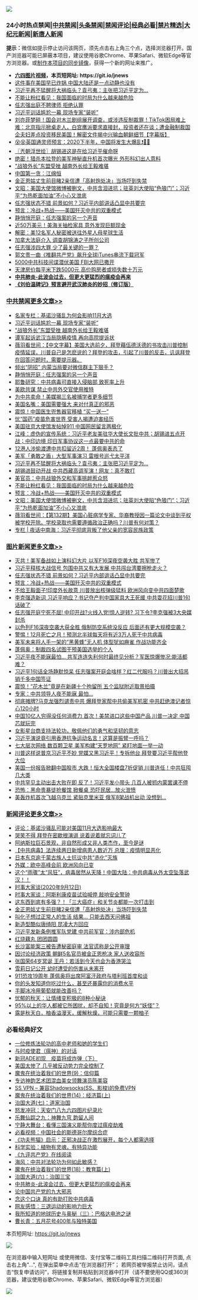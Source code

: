 ![](https://raw.githubusercontent.com/fqnews/bnews/master/64photo/fqnews-qr.jpg)

<div id="tt">
<h3>24小时热点禁闻|<a href="#%E4%B8%AD%E5%85%B1%E7%A6%81%E9%97%BB%E6%9B%B4%E5%A4%9A%E6%96%87%E7%AB%A0">中共禁闻</a>|<a href="#%E5%9B%BE%E7%89%87%E6%96%B0%E9%97%BB%E6%9B%B4%E5%A4%9A%E6%96%87%E7%AB%A0">头条禁闻</a>|<a href="#%E6%96%B0%E9%97%BB%E8%AF%84%E8%AE%BA%E6%9B%B4%E5%A4%9A%E6%96%87%E7%AB%A0">禁闻评论|<a href="#%E5%BF%85%E7%9C%8B%E7%BB%8F%E5%85%B8%E5%A5%BD%E6%96%87">经典必看|<a href="/video.md#%E7%A6%81%E7%89%87%E7%B2%BE%E9%80%89">禁片精选</a>|<a href="https://github.com/fqnews/djy/blob/master/gb/nf1351518.md#1">大纪元新闻</a>|<a href="https://github.com/fqnews/ntdtv/blob/master/gb/prog204.md#1">新唐人新闻</a></h3>
<div><b>提示：</b>微信如提示停止访问该网页，须先点击右上角三个点，选择浏览器打开。国产浏览器可能已屏蔽本项目，建议使用谷歌Chrome、苹果Safari、微软Edge等官方浏览器。或<a href="https://github.com/fqnews/bnews/blob/master/%E5%88%B6%E4%BD%9Cgit%E7%A6%81%E9%97%BB%E9%95%9C%E5%83%8F.md">制作本项目的同步镜像</a>，获得一个新的网址来推广。</div>
<ul>
<li><b><a href="http://d1.bdrive.tk/64.mp4" target="_blank">六四图片视频</a>，本页短网址: https://git.io/jnews</b></li>
<li><a href="/cnnews/20200912/1395259.md">这件事在美国早已炸锅 中国大陆还是一点动静也没有</a></li>
<li><a href="/cbnews/20200912/1395081.md">习近平再不猛醒将大祸临头？袁弓夷：主张把习近平定为...</a></li>
<li><a href="/cbnews/20200912/1395023.md">不能让粉红看见：我国面临的时局为什么越来越危险</a></li>
<li><a href="/cbnews/20200912/1394908.md">任志强出庭不聘律师 拒绝认罪</a></li>
<li><a href="/cbnews/20200912/1395289.md">习近平训话尴尬一幕 现场专家“装听”</a></li>
<li><a href="/bannedvideo/20200912/1394944.md">刘亦菲梦碎！国会对木兰剧组展开调查，或涉违反制裁罪！TikTok困局难上难：北京指示掀桌走人，白宫鹰派要求直接封，投资者还在谈；遭金融制裁国企夫妇差点投资移民美国！解密文件揭中兴输血朝鲜细节【字幕版】</a></li>
<li><a href="/bannedvideo/20200912/1395070.md">😵😵英国通灵师预言：2020下半年，中国将发生大爆乱❗🏃🏃</a></li>
<li><a href="/ssgc/20200912/1394925.md">〖兲朝浮世绘〗胡锡进这是在给习近平催命呀</a></li>
<li><a href="/cnnews/20200912/1395180.md">绝密！猎杀本拉登的美军神秘直升机首次曝光 外形科幻出人意料</a></li>
<li><a href="/cbnews/20200912/1395288.md">“战狼外长”东盟受挫 越南外长给王毅难堪</a></li>
<li><a href="/cnnews/20200912/1394998.md">中国第一贪：江绵恒</a></li>
<li><a href="/comments/20200912/1395313.md">金正恩姑丈生前目睹2亲信遭「高射炮处决」当场吓到失禁</a></li>
<li><a href="/cbnews/20200912/1394971.md">文昭：美国大使馆微博被删文，中共含泪进坑；驻英刘大使陷“色狼门”；习近平“为热乾面加油”不小心又泄底</a></li>
<li><a href="/topimagenews/20200912/1395328.md">任志强状态不错 前景如何？​​​​​​​习近平内部讲话凸显中共要完</a></li>
<li><a href="/comments/20200912/1394984.md">预言：冷战+热战——美国歼灭中共的双重模式</a></li>
<li><a href="/cbnews/20200912/1395236.md">静悄悄开庭：任志强案的另一个声音</a></li>
<li><a href="/cnnews/20200912/1395217.md">近50万美元！美海关抽检家具 意外发现巨额现金</a></li>
<li><a href="/cnnews/20200912/1395318.md">解密：美12名军人秘密被送往外星人母星球生活</a></li>
<li><a href="/cnnews/20200912/1395201.md">加拿大法庭介入 调查胡锦涛之子所创公司</a></li>
<li><a href="/headline/20200912/1394965.md">任志强涉四大罪 少了最关键的一罪？</a></li>
<li><a href="/headline/20200912/1395250.md">郭文贵一曲《推翻共产党》飙升全球iTunes串流下载冠军</a></li>
<li><a href="/cnnews/20200912/1395170.md">5000中共科技间谍潜伏美国 FBI大网已撒开</a></li>
<li><a href="/comments/20200912/1394963.md">天津房价每平米下跌5000元 高价购房者或损失数十万元</a></li>
<li><b><a href="/comments/20200211/1275071.md" target="_blank">中共肺炎-此波会过去，但更大更猛烈的瘟疫会再来</a></b></li>
<li><b><a href="/comments/20200207/1272816.md" target="_blank">《刘伯温碑记》预言避开武汉肺炎的妙招（修订版）</a></b></li>
</ul>
</div>

<div class="catlist">
<h3><a href="/cbnews/" target="_blank">中共禁闻</a><span><a href="/cbnews/" target="_blank" rel="nofollow">更多文章>></a></span></h3>
<ul>
<li><a href="/cbnews/20200912/1395308.md" target="_blank">名家专栏：基诺沙骚乱为何会影响11月大选</a></li>
<li><a href="/cbnews/20200912/1395289.md" target="_blank">习近平训话尴尬一幕 现场专家“装听”</a></li>
<li><a href="/cbnews/20200912/1395288.md" target="_blank">“战狼外长”东盟受挫 越南外长给王毅难堪</a></li>
<li><a href="/cbnews/20200912/1395267.md" target="_blank">谭军起诉武汉当局隐瞒疫情 再向高院提诉状</a></li>
<li><a href="/cbnews/20200912/1395265.md" target="_blank">薇羽看世间：【中文字幕】美国大选前夕，拜登藉伍德沃德的书攻击川普控制疫情延误，川普自己是怎麽说的？拜登的攻击，引起了川普的反击，讥讽拜登在回答问题时，需要提示器。</a></li>
<li><a href="/cbnews/20200912/1395251.md" target="_blank">频出“阴招” 内蒙当局要对微信群主下狠手？</a></li>
<li><a href="/cbnews/20200912/1395236.md" target="_blank">静悄悄开庭：任志强案的另一个声音</a></li>
<li><a href="/cbnews/20200912/1395206.md" target="_blank">耶鲁研究︰中共病毒可直接入侵脑部 致死率上升</a></li>
<li><a href="/cbnews/20200912/1395210.md" target="_blank">美欧共谋 禁止中共外交官使用推特</a></li>
<li><a href="/cbnews/20200912/1395209.md" target="_blank">为中共卖命！美媒揭三名被捕学者更多细节</a></li>
<li><a href="/cbnews/20200912/1395208.md" target="_blank">美国名嘴：美国需要强大 来对付真正的邪恶</a></li>
<li><a href="/cbnews/20200912/1395197.md" target="_blank">震惊！中国医生兜售器官移植 “买一送一”</a></li>
<li><a href="/cbnews/20200912/1395196.md" target="_blank">忧“国药”疫苗危害世界 受害人揭遭迫害经历</a></li>
<li><a href="/cbnews/20200912/1395177.md" target="_blank">美国驻京大使馆发帖悼911 中国网民留言两极化</a></li>
<li><a href="/cbnews/20200912/1395176.md" target="_blank">江峰：虚伪的宣传系统：习近平老友美驻华大使长文批中共；胡锡进五点开战；中印边境 印日军事协议这一点最要中共的命</a></li>
<li><a href="/cbnews/20200912/1395152.md" target="_blank">12港人涉偷渡遭中共扣留近2周！ 蓬佩奥表态了</a></li>
<li><a href="/cbnews/20200912/1395151.md" target="_blank">美军「勇敢之盾」大型军事演习 雷根号巡弋太平洋</a></li>
<li><a href="/cbnews/20200912/1395081.md" target="_blank">习近平再不猛醒将大祸临头？袁弓夷：主张把习近平定为&#8230;</a></li>
<li><a href="/cbnews/20200912/1395032.md" target="_blank">胡锡进鼓动开战 中共西藏高调军演！网友：真不敢打</a></li>
<li><a href="/cbnews/20200912/1395031.md" target="_blank">美官员：中共战狼外交和军事挑衅惹众怒</a></li>
<li><a href="/cbnews/20200912/1395023.md" target="_blank">不能让粉红看见：我国面临的时局为什么越来越危险</a></li>
<li><a href="/comments/20200912/1394984.md" target="_blank">预言：冷战+热战——美国歼灭中共的双重模式</a></li>
<li><a href="/cbnews/20200912/1394971.md" target="_blank">文昭：美国大使馆微博被删文，中共含泪进坑；驻英刘大使陷“色狼门”；习近平“为热乾面加油”不小心又泄底</a></li>
<li><a href="/cbnews/20200912/1394970.md" target="_blank">薇羽看世间：【第132期】美国心脏病学专家、华裔教授因一篇论文中谈到平权被学校开除。学校录取也需要遵循政治正确吗？川普有何对策？</a></li>
<li><a href="/cbnews/20200912/1394920.md" target="_blank">专栏 | 夜话中南海：习近平彻底背叛了他父亲的宽容民族政策</a></li>

</ul>
</div>
<div class="catlist">
<h3><a href="/topimagenews/" target="_blank">图片新闻</a><span><a href="/topimagenews/" target="_blank" rel="nofollow">更多文章>></a></span></h3>
<ul>
<li><a href="/topimagenews/20200913/1395421.md" target="_blank">灭共！美军备战如上演科幻大片 以军F16深夜空袭大胜 共军惨了</a></li>
<li><a href="/topimagenews/20200912/1395391.md" target="_blank">习近平释核大战信号 包围中共又有大发展 中共闯台湾要擦枪走火？</a></li>
<li><a href="/topimagenews/20200912/1395328.md" target="_blank">任志强状态不错 前景如何？​​​​​​​习近平内部讲话凸显中共要完</a></li>
<li><a href="/comments/20200912/1394984.md" target="_blank">预言：冷战+热战——美国歼灭中共的双重模式</a></li>
<li><a href="/topimagenews/20200911/1394829.md" target="_blank">不给王毅面子!印度外长故意 川普放出核弹级猛料 欧洲风向变中共四面楚歌</a></li>
<li><a href="/topimagenews/20200911/1394753.md" target="_blank">李克强造新词 习近平响应？书记夺产判中国家具大王死缓 中共耍花招川普1句话破了</a></li>
<li><a href="/topimagenews/20200911/1394720.md" target="_blank">任志强开庭宁死不屈! 中印开战?火线入党!惊人逆转? 习下令?李克强被3大央媒封杀</a></li>
<li><a href="/topimagenews/20200911/1394642.md" target="_blank">以色列F16深夜空袭大获全胜 俄制防空系统没反应 后面还有更大规模空袭？</a></li>
<li><a href="/topimagenews/20200911/1394634.md" target="_blank">警惕！12月死亡之月！预测北半球每天将有近3万人死于中共病毒</a></li>
<li><a href="/topimagenews/20200911/1394596.md" target="_blank">美军未来将人手一架的“黑黄蜂”无人机 体型犹如麻雀 作战功能齐全</a></li>
<li><a href="/topimagenews/20200911/1394575.md" target="_blank">蓬佩奥：制裁四名试图干预美国选举的个人</a></li>
<li><a href="/topimagenews/20200910/1394253.md" target="_blank">习近平夜不能寐最怕&#8230; 共军连连失利何时最终见分析？军医惊爆惨况:能活都难？</a></li>
<li><a href="/topimagenews/20200910/1394100.md" target="_blank">习近平1句话全场静默惊呆 任志强案开庭会啥样？红二代服吗？川普出大招吊销千多中国签证</a></li>
<li><a href="/topimagenews/20200910/1394002.md" target="_blank">震惊！“花木兰”竟是在新疆十个拘留所 五个监狱附近取景拍摄</a></li>
<li><a href="/topimagenews/20200910/1393965.md" target="_blank">专家：中共领导人夜不能寐 最怕…</a></li>
<li><a href="/topimagenews/20200909/1393715.md" target="_blank">彻底摊牌?马克龙强烈谴责中共 爆拜登家帮中共偷美军机密 中共赶绝澳记者惊心120小时</a></li>
<li><a href="/topimagenews/20200909/1393564.md" target="_blank">中国10亿人穷得没任何消费力 首次！美禁进口这些中国产品 川普一决定 中国芯就玩完</a></li>
<li><a href="/comments/20200909/1393377.md" target="_blank">女影星台商支持法轮功，敬佩他们的勇气和坚韧的意志</a></li>
<li><a href="/topimagenews/20200909/1393422.md" target="_blank">习近平演说竟引用香港抗争运动名言！这算是振臂一呼吗？</a></li>
<li><a href="/topimagenews/20200909/1393410.md" target="_blank">七大层次网络 数百颗卫星 美军构建“天罗地网” 紧盯地面一举一动</a></li>
<li><a href="/topimagenews/20200908/1393069.md" target="_blank">川普这样说普京习近平不妙 党媒又黑习近平！专拆他台 拜登要习近平帮他登大位</a></li>
<li><a href="/topimagenews/20200908/1392984.md" target="_blank">美国一份报告掀翻中国股市 大跌！恒大全国楼盘7折促销 川普连任！中共狂囤几大类</a></li>
<li><a href="/topimagenews/20200908/1392983.md" target="_blank">中共罕见主动出击大败在即 反了！习近平发小带头 几百人被抓​​​​​内蒙罢课不停</a></li>
<li><a href="/topimagenews/20200908/1392851.md" target="_blank">恐怖：黑命贵暴徒抢餐馆 掀餐桌 恐吓民居…放火泄愤</a></li>
<li><a href="/topimagenews/20200908/1392826.md" target="_blank">美轰炸机首次飞越乌克兰 紧贴克里米亚 俄军8架战机出动 没想到…</a></li>

</ul>
</div>
<div class="catlist">
<h3><a href="/comments/" target="_blank">新闻评论</a><span><a href="/comments/" target="_blank" rel="nofollow">更多文章>></a></span></h3>
<ul>
<li><a href="/comments/20200913/1395424.md" target="_blank">评论：基诺沙骚乱可能对美国11月大选影响最大</a></li>
<li><a href="/comments/20200913/1395423.md" target="_blank">哭笑不得 拜登在密歇根演讲 说着说着就忘词儿了</a></li>
<li><a href="/comments/20200913/1395417.md" target="_blank">阿纳斯拉巨石景观，非自然形成又非人类杰作，至今是谜</a></li>
<li><a href="/comments/20200913/1395412.md" target="_blank">【中共病毒】法连续两日新增病患人数近万 总理：疫情明显恶化</a></li>
<li><a href="/comments/20200913/1395399.md" target="_blank">日本东京逾千蒙古族人士抗议中共“赤化”灭族</a></li>
<li><a href="/comments/20200913/1395398.md" target="_blank">外媒：欧中高峰会前 欧洲风向已变</a></li>
<li><a href="/comments/20200912/1395388.md" target="_blank">这个“雨骤”太“风狂”，病毒居然从天降！中国大陆：中共病毒从外太空坠落武汉！！</a></li>
<li><a href="/comments/20200912/1395372.md" target="_blank">时事大家谈(2020年9月12日)</a></li>
<li><a href="/comments/20200912/1395356.md" target="_blank">时事大家谈：阿斯利康疫苗试验喊停 敲响安全警钟</a></li>
<li><a href="/comments/20200912/1395325.md" target="_blank">这东西到底有多强？！「三大癌症」和关节炎都能一次打击到</a></li>
<li><a href="/comments/20200912/1395313.md" target="_blank">金正恩姑丈生前目睹2亲信遭「高射炮处决」当场吓到失禁</a></li>
<li><a href="/comments/20200912/1395312.md" target="_blank">叫化子想过正常人的生活 结果&#8230; 只能去西天问佛祖</a></li>
<li><a href="/comments/20200912/1395290.md" target="_blank">新造型酷似唐绮阳 昆凌大方回应</a></li>
<li><a href="/comments/20200912/1395261.md" target="_blank">习近平发新条例推军队党建 中共前军官：涉内部危机</a></li>
<li><a href="/comments/20200912/1395260.md" target="_blank">红烧藕丸 团团圆圆</a></li>
<li><a href="/comments/20200912/1395244.md" target="_blank">长沙富能案三被告遭秘密庭审 法官谎称是公开审理</a></li>
<li><a href="/comments/20200912/1395243.md" target="_blank">因讨论经济政策 朝鲜5名官员被金正恩枪决 家人送收容所</a></li>
<li><a href="/comments/20200912/1395242.md" target="_blank">张国荣64岁冥诞 王丹：若活到今天也会为香港哭泣</a></li>
<li><a href="/comments/20200912/1395219.md" target="_blank">雪莉日记公开 幼时遭受的伤害从未离开</a></li>
<li><a href="/comments/20200912/1395202.md" target="_blank">911恐攻19周年 蓬佩奥将出席阿富汗政府与塔利班首度和谈</a></li>
<li><a href="/comments/20200912/1395185.md" target="_blank">你的头发知道你吃过什么，甚至还暴露你的消费水平</a></li>
<li><a href="/comments/20200912/1395184.md" target="_blank">手脚冰冷用葡萄就能改善吗？</a></li>
<li><a href="/comments/20200912/1395183.md" target="_blank">忧郁的秋天：让情绪变积极的8种小秘诀</a></li>
<li><a href="/comments/20200912/1395182.md" target="_blank">95%以上的华人都被它所困扰，却不自知！究竟是何方“妖怪”？</a></li>
<li><a href="/comments/20200912/1395181.md" target="_blank">露是秋天白，柚香溢漫天，缓解秋燥，可能只需要一颗柚子</a></li>

</ul>
</div>

<div class="catlist">
<h3>必看经典好文</h3>
<ul>
<li><a href="/cbnews/20200702/1354550.md" target="_blank">一位修炼法轮功的高中老师和她的学生们</a></li>
<li><a href="/comments/20200327/1301424.md" target="_blank">与时疫使君（瘟神）的对话</a></li>
<li><a href="/headline/20200908/1392940.md" target="_blank">新冠ADE初现　疫苗将成炸弹（下）</a></li>
<li><a href="/comments/20200624/1349702.md" target="_blank">美国太惨了 几乎被反动势力完全控制了</a></li>
<li><a href="/topimagenews/20180529/949649.md" target="_blank">魔鬼在统治着我们的世界(9)：信仰篇</a></li>
<li><a href="/topimagenews/20180404/923380.md" target="_blank">专访神韵艺术团混血美女领舞演员陈美容</a></li>
<li><a href="/comments/20191231/1250654.md" target="_blank">SS VPN &#8211; 兼容Shadowsocks(SS、影梭)的免费VPN</a></li>
<li><a href="/topimagenews/20180605/953415.md" target="_blank">魔鬼在统治着我们的世界(14)：经济篇(上)</a></li>
<li><a href="/cbnews/20190424/913985.md" target="_blank">治国大道(七)：道家治国</a></li>
<li><a href="/comments/20200604/783200.md" target="_blank">怒发冲冠：天安门八九六四图片纪录片</a></li>
<li><a href="/tculture/20170718/793528.md" target="_blank">乐舞仙踪之九：神舞九穹 韵留人间</a></li>
<li><a href="/comments/20200527/1273654.md" target="_blank">宁静大舞台：看懂三国演义能帮你度过瘟疫劫难</a></li>
<li><a href="/comments/20200806/1375443.md" target="_blank">必看视频：中国社会的斯德哥尔摩综合症</a></li>
<li><a href="/comments/20200308/1290182.md" target="_blank">《功夫熊猫》启示：正邪决战正在激烈展开，每个人都需选择</a></li>
<li><a href="/comments/20200605/783205.md" target="_blank">科学实验：植物有灵魂，有特异功能</a></li>
<li><a href="/bookonline/20131116/201057.md" target="_blank">《九评共产党》在线阅读</a></li>
<li><a href="/comments/20191218/1228234.md" target="_blank">海风：中共对法轮功为何如此敏感？</a></li>
<li><a href="/topimagenews/20180701/965109.md" target="_blank">魔鬼在统治着我们的世界(18)：教育篇(上)</a></li>
<li><a href="/cbnews/20180312/913459.md" target="_blank">治国大道(六)：治国三宝</a></li>
<li><a href="/comments/20200211/1275071.md" target="_blank">中共肺炎-此波会过去，但更大更猛烈的瘟疫会再来</a></li>
<li><a href="/comments/20200717/1361899.md" target="_blank">论中国共产党的九大邪恶</a></li>
<li><a href="/comments/20200707/1357090.md" target="_blank">念这个口诀 真的有助打败中共病毒</a></li>
<li><a href="/cbnews/20200126/1265515.md" target="_blank">网友感悟：三退运动的影响力巨大</a></li>
<li><a href="/tculture/xiulian/20170726/797589.md" target="_blank">我所知道的地球历史与奥秘（三）：巴格达电池之谜</a></li>
<li><a href="/comments/20200713/1359796.md" target="_blank">曹长青：五月花号400年与独特美国</a></li>

</ul>
</div>

本页短网址: https://git.io/jnews

![](https://raw.githubusercontent.com/fqnews/bnews/master/64photo/fqnews-qr.jpg)

在浏览器中输入短网址 或使用微信、支付宝等二维码工具扫描二维码打开页面, 点击右上角"...", 在弹出菜单中点击“在浏览器打开”； 若网页被举报禁止访问，请点击“恢复申请访问”，将链接复制并粘贴到浏览器中打开（请不要使用QQ或360浏览器，建议使用谷歌Chrome、苹果Safari、微软Edge等官方浏览器）

![](https://raw.githubusercontent.com/fqnews/bnews/master/64photo/wx.jpg)